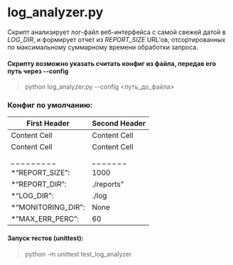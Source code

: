 # log_analyzer.py #
Скрипт анализирует лог-файл веб-интерфейса с самой свежей датой в *LOG_DIR*, и формирует отчет из *REPORT_SIZE* URL’ов, отсортированных по максимальному суммарному времени обработки запроса.  



#### Скрипту возможно указать считать конфиг из файла, передав его путь через --config #### 
>  python log_analyzer.py --config <путь_до_файла>    



### Конфиг по умолчанию: ###

First Header  | Second Header
------------- | -------------
Content Cell  | Content Cell
Content Cell  | Content Cell
                 |             |                                                   
_ _ _ _ _ _ _ _ _|_ _ _ _ _ _ _|_ _ _ _ _ _ _ _ _ _ _ _ _ _ _ _ _ _ _ _ _ _ _ _ _ _
*“REPORT_SIZE”:   | 1000        |количество строк в отчете
*“REPORT_DIR”:    |./reports”   |директория с готовыми отчетами
*“LOG_DIR”:       |./log        |директория с логами
*“MONITORING_DIR”:|None         |путь до лог-файла скрипта
*“MAX_ERR_PERC”:  |60           |допустимое количество ошибок при обработке файла


#### Запуск тестов (unittest): ####
>  python -m unittest test_log_analyzer 
